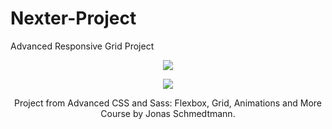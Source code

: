 # Nexter-Project
Advanced  Responsive Grid Project

<p align="center">
  <img src="https://user-images.githubusercontent.com/83467033/144476289-6af4a8e7-dde8-4025-a037-244d6113265c.PNG" />
</p>

<p align="center">
  <img src="https://user-images.githubusercontent.com/83467033/144476298-1fe7844a-f1bc-4b40-b5d8-4012a014d5b8.PNG" />
</p>



<p align="center">
  Project from Advanced CSS and Sass: Flexbox, Grid, Animations and More Course by Jonas Schmedtmann.
</p>







